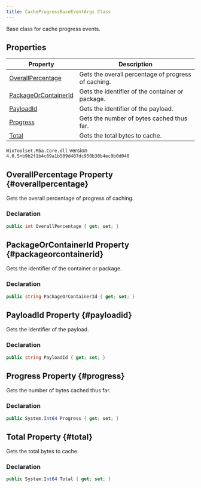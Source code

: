 ```yaml
---
title: CacheProgressBaseEventArgs Class
---
```

Base class for cache progress events.
## Properties
| Property | Description |
| ------ | ----------- |
| [OverallPercentage](#overallpercentage) | Gets the overall percentage of progress of caching. |
| [PackageOrContainerId](#packageorcontainerid) | Gets the identifier of the container or package. |
| [PayloadId](#payloadid) | Gets the identifier of the payload. |
| [Progress](#progress) | Gets the number of bytes cached thus far. |
| [Total](#total) | Gets the total bytes to cache. |
`WixToolset.Mba.Core.dll` version `4.0.5+b9b2f1b4c69a1b509d487dc950b30b4ec9b0d040`
## OverallPercentage Property {#overallpercentage}
Gets the overall percentage of progress of caching.
### Declaration
```cs
public int OverallPercentage { get; set; }
```
## PackageOrContainerId Property {#packageorcontainerid}
Gets the identifier of the container or package.
### Declaration
```cs
public string PackageOrContainerId { get; set; }
```
## PayloadId Property {#payloadid}
Gets the identifier of the payload.
### Declaration
```cs
public string PayloadId { get; set; }
```
## Progress Property {#progress}
Gets the number of bytes cached thus far.
### Declaration
```cs
public System.Int64 Progress { get; set; }
```
## Total Property {#total}
Gets the total bytes to cache.
### Declaration
```cs
public System.Int64 Total { get; set; }
```
